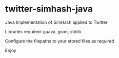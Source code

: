 # twitter-simhash-java
Java Implementation of SimHash applied to Twitter

Libraries required: guava, gson, stdlib

Configure the filepaths to your stored files as required

Enjoy
